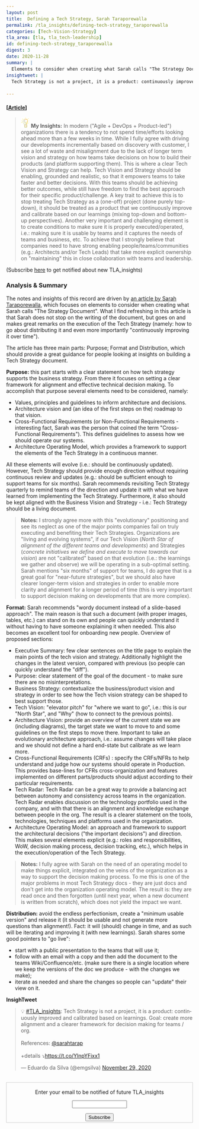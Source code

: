 ```yaml
---
layout: post
title:  Defining a Tech Strategy, Sarah Taraporewalla 
permalink: /tla_insights/defining-tech-strategy_taraporewalla
categories: [Tech-Vision-Strategy]
tla_area: [tla, tla_tech-leadership]
id: defining-tech-strategy_taraporewalla
digest: 3
date: 2020-11-28
summary: |
  Elements to consider when creating what Sarah calls "The Strategy Document". What I find refreshing in this article is that Sarah does not stop on the writing of the document, but goes on and makes great remarks on the execution of the Tech Strategy (namely: how to go about distributing it and even more importantly "continuously improving it over time").
insightweet: | 
  Tech Strategy is not a project, it is a product: continuously improved and calibrated based on learnings. Goal: create more alignment and a clearer framework for decision making for teams / org.

---
```


#### [[Article](https://sarahtaraporewalla.com/agile/design/architecture/Defining-a-Tech-Strategy)]

> ![light](/assets/light-bulb.png) **My Insights:** In modern ("Agile + DevOps + Product-led") organizations there is a tendency to not spend time/efforts looking ahead more than a few weeks in time. While I fully agree with driving our developments incrementally based on discovery with customer, I see a lot of waste and misalignment due to the lack of longer term vision and strategy on how teams take decisions on how to build their products (and platform supporting them). This is where a clear Tech Vision and Strategy can help. Tech Vision and Strategy should be enabling, grounded and realistic, so that it empowers teams to take faster and better decisions. With this teams should be achieving better outcomes, while still have freedom to find the best approach for their specific product/challenge. A key trait to achieve this is to stop treating Tech Strategy as a (one-off) project (done purely top-down), it should be treated as a product that we continuously improve and calibrate based on our learnings (mixing top-down and bottom-up perspectives). Another very important and challenging element is to create conditions to make sure it is properly executed/operated, i.e.: making sure it is usable by teams and it captures the needs of teams and business, etc. To achieve that I strongly believe that companies need to have strong enabling people/teams/communities (e.g.: Architects and/or Tech Leads) that take more explicit ownership on "maintaining" this in close collaboration with teams and leadership.

(Subscribe <a href="https://tinyletter.com/tla_insights" target="_blank">here</a> to get notified about new TLA_insights)

### Analysis & Summary

The notes and insights of this record are driven by [an article by Sarah Taraporewalla](https://sarahtaraporewalla.com/agile/design/architecture/Defining-a-Tech-Strategy), which focuses on elements to consider when creating what Sarah calls "The Strategy Document". What I find refreshing in this article is that Sarah does not stop on the writing of the document, but goes on and makes great remarks on the execution of the Tech Strategy (namely: how to go about distributing it and even more importantly "continuously improving it over time").

The article has three main parts: Purpose; Format and Distribution, which should provide a great guidance for people looking at insights on building a Tech Strategy document.

**Purpose:** this part starts with a clear statement on how tech strategy supports the business strategy. From there it focuses on setting a clear framework for alignment and effective technical decision making. To accomplish that purpose several elements need to be considered, namely:

- Values, principles and guidelines to inform architecture and decisions.
- Architecture vision and (an idea of the first steps on the) roadmap to that vision.
- Cross-Functional Requirements (or Non-Functional Requirements - interesting fact, Sarah was the person that coined the term "Cross-Functional Requirements"). This defines guidelines to assess how we should operate our systems.
- Architecture Operating Model, which provides a framework to support the elements of the Tech Strategy in a continuous manner.

All these elements will evolve (i.e.: should be continuously updated). However, Tech Strategy should provide enough direction without requiring continuous review and updates (e.g.: should be sufficient enough to support teams for six months). Sarah recommends revisiting Tech Strategy quarterly to remind teams of the direction and update it with what we have learned from implementing the Tech Strategy. Furthermore, it also should be kept aligned with the Business Vision and Strategy - i.e.: Tech Strategy should be a living document.

> **Notes:** I strongly agree more with this "evolutionary" positioning and see its neglect as one of the major points companies fail on truly executing and benefiting their Tech Strategies. Organizations are "living and evolving systems", if our Tech Vision (*North Star of alignment of the different teams and developments*) and Strategies (*concrete initiatives we define and execute to move towards our vision*) are not "calibrated" based on that evolution (i.e.: the learnings we gather and observe) we will be operating in a sub-optimal setting. Sarah mentions "six months" of support for teams, I do agree that is a great goal for "near-future strategies", but we should also have clearer longer-term vision and strategies in order to enable more clarity and alignment for a longer period of time (this is very important to support decision making on developments that are more complex).

**Format:** Sarah recommends "wordy document instead of a slide-based approach". The main reason is that such a document (with proper images, tables, etc.) can stand on its own and people can quickly understand it without having to have someone explaining it when needed. This also becomes an excellent tool for onboarding new people. Overview of proposed sections:

- Executive Summary: few clear sentences on the title page to explain the main points of the tech vision and strategy. Additionally highlight the changes in the latest version, compared with previous (so people can quickly understand the "diff").
- Purpose: clear statement of the goal of the document - to make sure there are no misinterpretations.
- Business Strategy: contextualize the business/product vision and strategy in order to see how the Tech vision strategy can be shaped to best support those.
- Tech Vision: "elevator pitch" for "where we want to go", i.e.: this is our "North Star", and "Why" (how to connect to the previous points).
- Architecture Vision: provide an overview of the current state we are (including diagrams), the target state we want to move to and some guidelines on the first steps to move there. Important to take an evolutionary architecture approach, i.e.: assume changes will take place and we should not define a hard end-state but calibrate as we learn more.
- Cross-Functional Requirements (CRFs) : specify the CRFs/NFRs to help understand and judge how our systems should operate in Production. This provides base-lines for CFRs cross-organization and features implemented on different parts/products should adjust according to their particular requirements.
- Tech Radar: Tech Radar can be a great way to provide a balancing act between autonomy and consistency across teams in the organization. Tech Radar enables discussion on the technology portfolio used in the company, and with that there is an alignment and knowledge exchange between people in the org. The result is a clearer statement on the tools, technologies, techniques and platforms used in the organization.
- Architecture Operating Model: an approach and framework to support the architectural decisions ("the important decisions") and direction. This makes several elements explicit (e.g.: roles and responsibilities, WoW, decision making process, decision tracking, etc.), which helps in the execution/operation of the Tech Strategy.

> **Notes:** I fully agree with Sarah on the need of an operating model to make things explicit, integrated on the veins of the organization as a way to support the decision making process. To me this is one of the major problems in most Tech Strategy docs - they are just docs and don't get into the organization operating model. The result is: they are read once and then forgotten (until next year, when a new document is written from scratch), which does not yield the impact we want.

**Distribution:** avoid the endless perfectionism, create a "minimum usable version" and release it (it should be usable and not generate more questions than alignment!). Fact: it will (should) change in time, and as such will be iterating and improving it (with new learnings). Sarah shares some good pointers to "go live":

- start with a public presentation to the teams that will use it;
- follow with an email with a copy and then add the document to the teams Wiki/Confluence/etc. (make sure there is a single location where we keep the versions of the doc we produce - with the changes we make);
- iterate as needed and share the changes so people can "update" their view on it.

**InsighTweet**

<blockquote class="twitter-tweet"><p lang="en" dir="ltr">💡 <a href="https://twitter.com/hashtag/TLA_insights?src=hash&amp;ref_src=twsrc%5Etfw">#TLA_insights</a>: Tech Strategy is not a project, it is a product: continuously improved and calibrated based on learnings. Goal: create more alignment and a clearer framework for decision making for teams / org.<br><br>References: <a href="https://twitter.com/sarahtarap?ref_src=twsrc%5Etfw">@sarahtarap</a><br><br>+details ⤵️<a href="https://t.co/YlnpYFixx1">https://t.co/YlnpYFixx1</a></p>&mdash; Eduardo da Silva (@emgsilva) <a href="https://twitter.com/emgsilva/status/1333048014370451462?ref_src=twsrc%5Etfw">November 29, 2020</a></blockquote> <script async src="https://platform.twitter.com/widgets.js" charset="utf-8"></script>

<br>

<form style="border:1px solid #ccc;padding:3px;text-align:center;" action="https://tinyletter.com/tla_insights"
  method="post" target="popupwindow"
  onsubmit="window.open('https://tinyletter.com/tla_insights', 'popupwindow', 'scrollbars=yes,width=800,height=600');return true">
  <p><label for="tlemail">Enter your email to be notified of future TLA_insights</label></p>
  <p><input type="text" style="width:140px" name="email" id="tlemail" /></p><input type="hidden" value="1"
    name="embed" /><input type="submit" value="Subscribe" />
</form>
